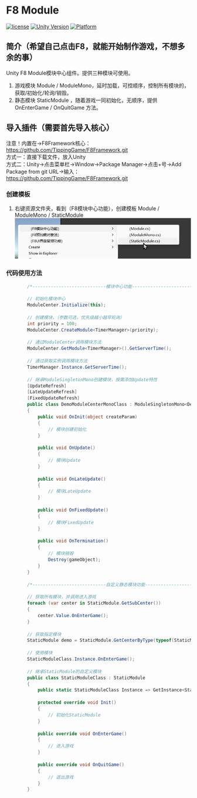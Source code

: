# F8 Module

[![license](http://img.shields.io/badge/license-MIT-green.svg)](https://opensource.org/licenses/MIT) 
[![Unity Version](https://img.shields.io/badge/unity-2021.3.15f1-blue)](https://unity.com) 
[![Platform](https://img.shields.io/badge/platform-Win%20%7C%20Android%20%7C%20iOS%20%7C%20Mac%20%7C%20Linux%20%7C%20WebGL-orange)]() 

## 简介（希望自己点击F8，就能开始制作游戏，不想多余的事）
Unity F8 Module模块中心组件。提供三种模块可使用。  
1. 游戏模块 Module / ModuleMono，延时加载，可控顺序，控制所有模块的，获取/初始化/轮询/销毁。
2. 静态模块 StaticModule ，随着游戏一同初始化，无顺序，提供 OnEnterGame / OnQuitGame 方法。

## 导入插件（需要首先导入核心）
注意！内置在->F8Framework核心：https://github.com/TippingGame/F8Framework.git  
方式一：直接下载文件，放入Unity  
方式二：Unity->点击菜单栏->Window->Package Manager->点击+号->Add Package from git URL->输入：https://github.com/TippingGame/F8Framework.git  

### 创建模板

1. 右键资源文件夹，看到（F8模块中心功能），创建模板 Module / ModuleMono / StaticModule  
![image](ui_20240302154204.png)
### 代码使用方法
```C#
        /*----------------------------模块中心功能----------------------------*/
        
        // 初始化模块中心
        ModuleCenter.Initialize(this);
        
        // 创建模块，（参数可选，优先级越小越早轮询）
        int priority = 100;
        ModuleCenter.CreateModule<TimerManager>(priority);
        
        // 通过ModuleCenter调用模块方法
        ModuleCenter.GetModule<TimerManager>().GetServerTime();
        
        // 通过获取实例调用模块方法
        TimerManager.Instance.GetServerTime();
        
        // 继承ModuleSingletonMono创建模块，按需添加Update特性
        [UpdateRefresh]
        [LateUpdateRefresh]
        [FixedUpdateRefresh]
        public class DemoModuleCenterMonoClass : ModuleSingletonMono<DemoModuleCenterMonoClass>, IModule
        {
            public void OnInit(object createParam)
            {
                // 模块创建初始化
            }
        
            public void OnUpdate()
            {
                // 模块Update
            }
        
            public void OnLateUpdate()
            {
                // 模块LateUpdate
            }
        
            public void OnFixedUpdate()
            {
                // 模块FixedUpdate
            }
        
            public void OnTermination()
            {
                // 模块销毁
                Destroy(gameObject);
            }
        }
        
        /*----------------------------自定义静态模块功能----------------------------*/
        
        // 获取所有模块，并调用进入游戏
        foreach (var center in StaticModule.GetSubCenter())
        {
            center.Value.OnEnterGame();
        }
        
        // 获取指定模块
        StaticModule demo = StaticModule.GetCenterByType(typeof(StaticModuleClass));
        
        // 使用模块
        StaticModuleClass.Instance.OnEnterGame();
        
        // 继承StaticModule的自定义模块
        public class StaticModuleClass : StaticModule
        {
            public static StaticModuleClass Instance => GetInstance<StaticModuleClass>();
            
            protected override void Init()
            {
                // 初始化StaticModule
            }
                
            public override void OnEnterGame()
            {
                // 进入游戏
            }
        
            public override void OnQuitGame()
            {
                // 退出游戏
            }
        }
```



